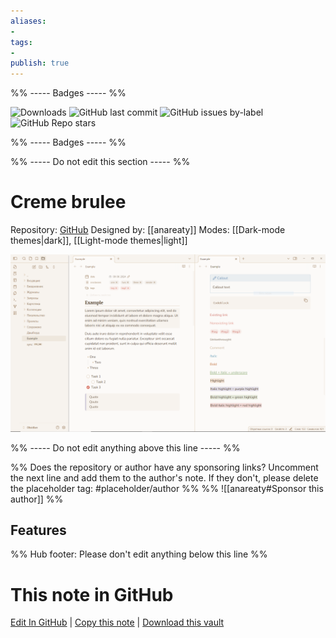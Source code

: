 ```yaml
---
aliases:
- 
tags: 
- 
publish: true
---
```


%% ----- Badges ----- %%

![Downloads](https://img.shields.io/badge/downloads-1305-573E7A?style=for-the-badge&logo=)
![GitHub last commit](https://img.shields.io/github/last-commit/anareaty/creme-brulee-obsidian-theme?color=573E7A&label=last%20update&logo=github&style=for-the-badge)
![GitHub issues by-label](https://img.shields.io/github/issues/anareaty/creme-brulee-obsidian-theme/help%20wanted?color=573E7A&logo=github&style=for-the-badge) 
![GitHub Repo stars](https://img.shields.io/github/stars/anareaty/creme-brulee-obsidian-theme?color=573E7A&logo=github&style=for-the-badge)

%% ----- Badges ----- %%

%% ----- Do not edit this section ----- %%

# Creme brulee

Repository: [GitHub](https://github.com/anareaty/creme-brulee-obsidian-theme)
Designed by: [[anareaty]]
Modes: [[Dark-mode themes|dark]], [[Light-mode themes|light]]



![screenshot](https://github.com/anareaty/creme-brulee-obsidian-theme/raw/HEAD/screenshot.png)

%% ----- Do not edit anything above this line ----- %% 

%% Does the repository or author have any sponsoring links? Uncomment the next line and add them to the author's note. If they don't, please delete the placeholder tag: #placeholder/author %%
%% ![[anareaty#Sponsor this author]] %%


## Features



%% Hub footer: Please don't edit anything below this line %%

# This note in GitHub

<span class="git-footer">[Edit In GitHub](https://github.dev/obsidian-community/obsidian-hub/blob/main/02%20-%20Community%20Expansions/02.05%20All%20Community%20Expansions/Themes/Creme%20brulee.md "git-hub-edit-note") | [Copy this note](https://raw.githubusercontent.com/obsidian-community/obsidian-hub/main/02%20-%20Community%20Expansions/02.05%20All%20Community%20Expansions/Themes/Creme%20brulee.md "git-hub-copy-note") | [Download this vault](https://github.com/obsidian-community/obsidian-hub/archive/refs/heads/main.zip "git-hub-download-vault") </span>
